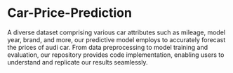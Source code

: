 # Car-Price-Prediction
A diverse dataset comprising various car attributes such as mileage, model year, brand, and more, our predictive model employs to accurately forecast the prices of audi car. From data preprocessing to model training and evaluation, our repository provides code implementation, enabling users to understand and replicate our results seamlessly.
